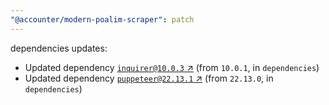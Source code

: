 ```yaml
---
"@accounter/modern-poalim-scraper": patch
---
```

dependencies updates:
  - Updated dependency [`inquirer@10.0.3` ↗︎](https://www.npmjs.com/package/inquirer/v/10.0.3) (from `10.0.1`, in `dependencies`)
  - Updated dependency [`puppeteer@22.13.1` ↗︎](https://www.npmjs.com/package/puppeteer/v/22.13.1) (from `22.13.0`, in `dependencies`)
